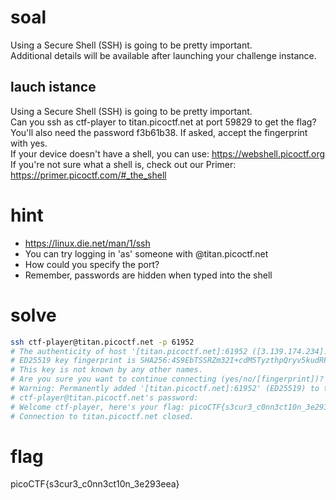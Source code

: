 # soal
Using a Secure Shell (SSH) is going to be pretty important. \
Additional details will be available after launching your challenge instance.

## lauch istance
Using a Secure Shell (SSH) is going to be pretty important. \
Can you ssh as ctf-player to titan.picoctf.net at port 59829 to get the flag? \
You'll also need the password f3b61b38. If asked, accept the fingerprint with yes. \
If your device doesn't have a shell, you can use: https://webshell.picoctf.org \
If you're not sure what a shell is, check out our Primer: https://primer.picoctf.com/#_the_shell

# hint
- https://linux.die.net/man/1/ssh
- You can try logging in 'as' someone with <user>@titan.picoctf.net
- How could you specify the port?
- Remember, passwords are hidden when typed into the shell

# solve
```bash
ssh ctf-player@titan.picoctf.net -p 61952
# The authenticity of host '[titan.picoctf.net]:61952 ([3.139.174.234]:61952)' can't be established.
# ED25519 key fingerprint is SHA256:4S9EbTSSRZm32I+cdM5TyzthpQryv5kudRP9PIKT7XQ.
# This key is not known by any other names.
# Are you sure you want to continue connecting (yes/no/[fingerprint])? yes
# Warning: Permanently added '[titan.picoctf.net]:61952' (ED25519) to the list of known hosts.
# ctf-player@titan.picoctf.net's password:
# Welcome ctf-player, here's your flag: picoCTF{s3cur3_c0nn3ct10n_3e293eea}
# Connection to titan.picoctf.net closed.
```

# flag
picoCTF{s3cur3_c0nn3ct10n_3e293eea}